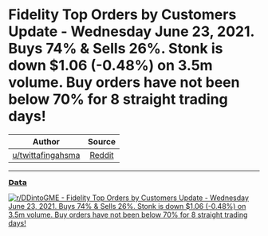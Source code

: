 Fidelity Top Orders by Customers Update - Wednesday June 23, 2021. Buys 74% & Sells 26%. Stonk is down $1.06 (-0.48%) on 3.5m volume. Buy orders have not been below 70% for 8 straight trading days!
=====================================================================================================================================================================================================

| Author      | Source | 
|  :----:     |    :----:   |        
| [u/twittafingahsma](https://www.reddit.com/user/twittafingahsma/) | [Reddit](https://www.reddit.com/r/DDintoGME/comments/o6kw51/fidelity_top_orders_by_customers_update_wednesday/) |

---

[𝗗𝗮𝘁𝗮](https://www.reddit.com/r/DDintoGME/search?q=flair_name%3A%22%F0%9D%97%97%F0%9D%97%AE%F0%9D%98%81%F0%9D%97%AE%22&restrict_sr=1)

[![r/DDintoGME - Fidelity Top Orders by Customers Update - Wednesday June 23, 2021. Buys 74% & Sells 26%. Stonk is down $1.06 (-0.48%) on 3.5m volume. Buy orders have not been below 70% for 8 straight trading days!](https://i.redd.it/0z78lql5o2771.png)](https://i.redd.it/0z78lql5o2771.png)
